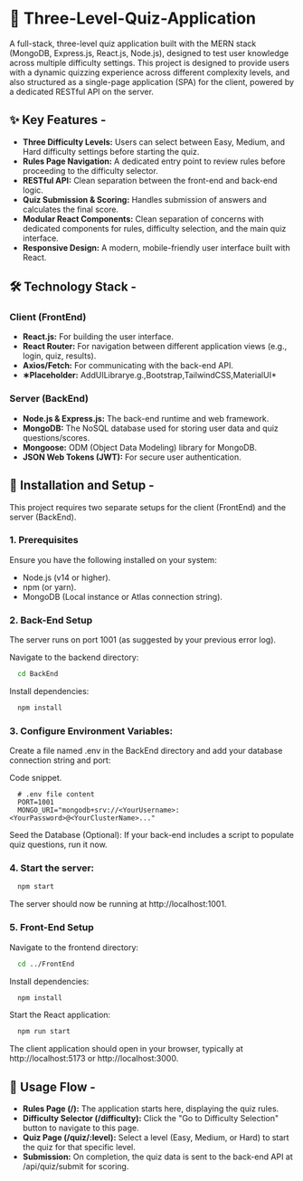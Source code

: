 # 🧠 Three-Level-Quiz-Application

A full-stack, three-level quiz application built with the MERN stack (MongoDB, Express.js, React.js, Node.js), designed to test user knowledge across multiple difficulty settings. This project is designed to provide users with a dynamic quizzing experience across different complexity levels, and also structured as a single-page application (SPA) for the client, powered by a dedicated RESTful API on the server.

## ✨ Key Features -
- **Three Difficulty Levels:** Users can select between Easy, Medium, and Hard difficulty settings before starting the quiz.
- **Rules Page Navigation:** A dedicated entry point to review rules before proceeding to the difficulty selector.
- **RESTful API:** Clean separation between the front-end and back-end logic.
- **Quiz Submission & Scoring:** Handles submission of answers and calculates the final score.
- **Modular React Components:** Clean separation of concerns with dedicated components for rules, difficulty selection, and the main quiz interface.
- **Responsive Design:** A modern, mobile-friendly user interface built with React.

## 🛠️ Technology Stack -

### Client (FrontEnd)

- **React.js:** For building the user interface.
- **React Router:** For navigation between different application views (e.g., login, quiz, results).
- **Axios/Fetch:** For communicating with the back-end API.
- **∗Placeholder:** AddUILibrarye.g.,Bootstrap,TailwindCSS,MaterialUI*

### Server (BackEnd)

- **Node.js & Express.js:** The back-end runtime and web framework.
- **MongoDB:** The NoSQL database used for storing user data and quiz questions/scores.
- **Mongoose:** ODM (Object Data Modeling) library for MongoDB.
- **JSON Web Tokens (JWT):** For secure user authentication.

## 🚀 Installation and Setup -
This project requires two separate setups for the client (FrontEnd) and the server (BackEnd).

### 1. Prerequisites
Ensure you have the following installed on your system:

- Node.js (v14 or higher).
- npm (or yarn).
- MongoDB (Local instance or Atlas connection string).

### 2. Back-End Setup
The server runs on port 1001 (as suggested by your previous error log).

Navigate to the backend directory:
```Bash
  cd BackEnd
```
Install dependencies:
```Bash
  npm install
```
### 3. Configure Environment Variables:
Create a file named .env in the BackEnd directory and add your database connection string and port:

Code snippet.
```
  # .env file content
  PORT=1001
  MONGO_URI="mongodb+srv://<YourUsername>:<YourPassword>@<YourClusterName>..."
```
Seed the Database (Optional):
If your back-end includes a script to populate quiz questions, run it now.

### 4. Start the server:
```Bash
  npm start
```
The server should now be running at http://localhost:1001.

### 5. Front-End Setup
Navigate to the frontend directory:
```Bash
  cd ../FrontEnd
```
Install dependencies:
```Bash
  npm install
```
Start the React application:
```Bash
  npm run start
```
The client application should open in your browser, typically at http://localhost:5173 or http://localhost:3000.

## 🧭 Usage Flow -
- **Rules Page (/):** The application starts here, displaying the quiz rules.
- **Difficulty Selector (/difficulty):** Click the "Go to Difficulty Selection" button to navigate to this page.
- **Quiz Page (/quiz/:level):** Select a level (Easy, Medium, or Hard) to start the quiz for that specific level.
- **Submission:** On completion, the quiz data is sent to the back-end API at /api/quiz/submit for scoring.